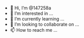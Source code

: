- 👋 Hi, I’m @147258a
- 👀 I’m interested in ...
- 🌱 I’m currently learning ...
- 💞️ I’m looking to collaborate on ...
- 📫 How to reach me ...

<!---
147258a/147258a is a ✨ special ✨ repository because its `README.md` (this file) appears on your GitHub profile.
You can click the Preview link to take a look at your changes.
--->
